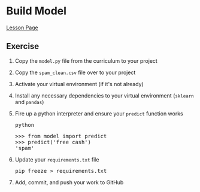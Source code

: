 <h1>Build Model</h1>


[Lesson Page](https://ds.codeup.com/13-advanced-topics/3.3-building-a-model/)


<h2 id="exercise">Exercise</h2>
<ol>
<li>
<p>Copy the <code>model.py</code> file from the curriculum to your project</p>
</li>
<li>
<p>Copy the <code>spam_clean.csv</code> file over to your project</p>
</li>
<li>
<p>Activate your virtual environment (if it's not already)</p>
</li>
<li>
<p>Install any necessary dependencies to your virtual environment (<code>sklearn</code> and
   <code>pandas</code>)</p>
</li>
<li>
<p>Fire up a python interpreter and ensure your <code>predict</code> function works</p>
<div class="highlight"><pre><span></span>python
</pre></div>

<div class="highlight"><pre><span></span>&gt;&gt;&gt; from model import predict
&gt;&gt;&gt; predict(&#39;free cash&#39;)
&#39;spam&#39;
</pre></div>

</li>
<li>
<p>Update your <code>requirements.txt</code> file</p>
<div class="highlight"><pre><span></span>pip freeze &gt; requirements.txt
</pre></div>

</li>
<li>
<p>Add, commit, and push your work to GitHub</p>
</li>
</ol>